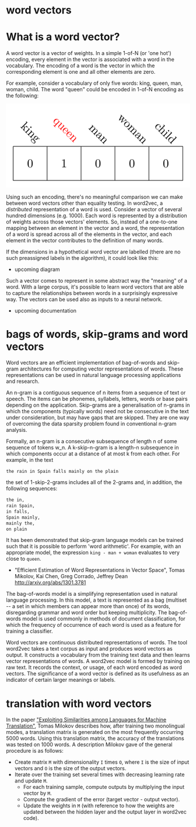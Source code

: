 # word vectors

# What is a word vector?

A word vector is a vector of weights. In a simple 1-of-N (or 'one hot') encoding, every element in the vector is associated with a word in the vocabulary. The encoding of a word is the vector in which the corresponding element is one and all other elements are zero.

For example, consider a vocabulary of only five words: king, queen, man, woman, child. The word "queen" could be encoded in 1-of-N encoding as the following:

![](media/1_of_N_encoding.png)

Using such an encoding, there's no meaningful comparison we can make between word vectors other than equality testing. In word2vec, a *distributed* representation of a word is used. Consider a vector of several hundred dimensions (e.g. 1000). Each word is represented by a distribution of weights across those vectors' elements. So, instead of a one-to-one mapping between an element in the vector and a word, the representation of a word is spread across all of the elements in the vector, and each element in the vector contributes to the definition of many words.

If the dimensions in a hypothetical word vector are labelled (there are no such preassigned labels in the algorithm), it could look like this:

- upcoming diagram

Such a vector comes to represent in some abstract way the "meaning" of a word. With a large corpus, it's possible to learn word vectors that are able to capture the relationships between words in a surprisingly expressive way. The vectors can be used also as inputs to a neural network.

- upcoming documentation

# bags of words, skip-grams and word vectors

Word vectors are an efficient implementation of bag-of-words and skip-gram architectures for computing vector representations of words. These representations can be used in natural language processing applications and research.

An n-gram is a contiguous sequence of n items from a sequence of text or speech. The items can be phonemes, syllabels, letters, words or base pairs depending on the application. Skip-grams are a generalisation of n-grams in which the components (typically words) need not be consecutive in the text under consideration, but may have gaps that are skipped. They are one way of overcoming the data sparsity problem found in conventional n-gram analysis.

Formally, an n-gram is a consecutive subsequence of length n of some sequence of tokens w_n. A k-skip-n-gram is a length-n subsequence in which components occur at a distance of at most k from each other. For example, in the text

```
the rain in Spain falls mainly on the plain
```

the set of 1-skip-2-grams includes all of the 2-grams and, in addition, the following sequences:

```
the in,
rain Spain,
in falls,
Spain mainly,
mainly the,
on plain
```

It has been demonstrated that skip-gram language models can be trained such that it is possible to perform 'word arithmetic'. For example, with an appropriate model, the expression `king - man + woman` evaluates to very close to `queen`.

- "Efficient Estimation of Word Representations in Vector Space", Tomas Mikolov, Kai Chen, Greg Corrado, Jeffrey Dean <http://arxiv.org/abs/1301.3781>

The bag-of-words model is a simplifying representation used in natural language processing. In this model, a text is represented as a bag (multiset -- a set in which members can appear more than once) of its words, disregarding grammar and word order but keeping multiplicity. The bag-of-words model is used commonly in methods of document classification, for which the frequency of occurrence of each word is used as a feature for training a classifier.

Word vectors are continuous distributed representations of words. The tool word2vec takes a text corpus as input and produces word vectors as output. It constructs a vocabulary from the training text data and then learns vector representations of words. A word2vec model is formed by training on raw text. It records the context, or usage, of each word encoded as word vectors. The significance of a word vector is defined as its usefulness as an indicator of certain larger meanings or labels.

# translation with word vectors

In the paper ["Exploiting Similarities among Languages for Machine Translation"](http://arxiv.org/abs/1309.4168), Tomas Milokov describes how, after training two monolingual modes, a translation matrix is generated on the most frequently occurring 5000 words. Using this translation matrix, the accuracy of the translations was tested on 1000 words. A description Milokov gave of the general procedure is as follows:

- Create matrix `M` with dimensionality `I` times `O`, where `I` is the size of input vectors and `O` is the size of the output vectors.
- Iterate over the training set several times with decreasing learning rate and update `M`.
    - For each training sample, compute outputs by multiplying the input vector by `M`.
    - Compute the gradient of the error (target vector - output vector).
    - Update the weights in `M` (with reference to how the weights are updated between the hidden layer and the output layer in word2vec code).
